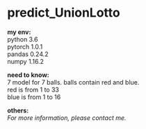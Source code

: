 # predict_UnionLotto
**my env:** <br />
python 3.6 <br />
pytorch 1.0.1 <br />
pandas 0.24.2 <br />
numpy 1.16.2 <br />

**need to know:** <br />
7 model for 7 balls.
balls contain red and blue. <br />
red is from 1 to 33 <br />
blue is from 1 to 16

**others:** <br/>
*For more information, please contact me.*